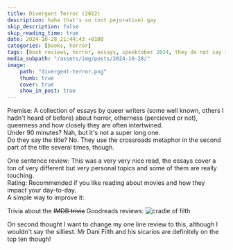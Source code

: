 ```yaml
---
title: Divergent Terror (2022)
description: haha that's so (not pejorative) gay
skip_description: false
skip_reading_time: true
date: 2024-10-28 21:44:43 +0100
categories: [books, horror]
tags: [book reviews, horror, essays, spooktober 2024, they do not say the title]
media_subpath: "/assets/img/posts/2024-10-28/"
image:
    path: "divergent-terror.png"
    thumb: true
    cover: true
    show_in_post: true
---
```

<span class="reviewsection">Premise:</span> A collection of essays by queer writers (some well known, others I hadn't heard of before) about horror, otherness (percieved or not), queerness and how closely they are often intertwined.<br/>
<span class="reviewsection">Under 90 minutes?</span> Nah, but it's not a super long one.<br/>
<span class="reviewsection">Do they say the title?</span> No. They use the crossroads metaphor in the second part of the title several times, though.

<span class="reviewsection">One sentence review:</span> This was a very very nice read, the essays cover a ton of very different but very personal topics and some of them are really touching.<br/>
<span class="reviewsection">Rating:</span> Recommended if you like reading about movies and how they impact your day-to-day.<br/>
<span class="reviewsection">A simple way to improve it:</span>

<span class="reviewsection">Trivia about the ~~IMDB trivia~~ Goodreads reviews:</span>
![cradle of filth](divergent-terror-review.png)

On second thought I want to change my one line review to this, although I wouldn't say the silliest. Mr Dani Filth and his sicarios are definitely on the top ten though!